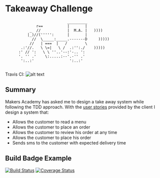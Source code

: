 Takeaway Challenge
==================
```
                            _________
              r==           |       |
           _  //            |  M.A. |   ))))
          |_)//(''''':      |       |
            //  \_____:_____.-------D     )))))
           //   | ===  |   /        \
       .:'//.   \ \=|   \ /  .:'':./    )))))
      :' // ':   \ \ ''..'--:'-.. ':
      '. '' .'    \:.....:--'.-'' .'
       ':..:'                ':..:'
 
 ```

Travis CI: 
![alt text](https://travis-ci.org/DXTimer/takeaway-challenge.svg?branch=master "Travis CI")

Summary
-----

Makers Academy has asked me to design a take away system while following the TDD approach. 
With the [user stories](../blob/master/Domain_Model.md) provided by the client I design a system that:

* Allows the customer to read a menu
* Allows the customer to place an order
* Allows the customer to review his order at any time
* Allows the customer to place his order
* Sends sms to the customer with expected delivery time



Build Badge Example
------------------

[![Build Status](https://travis-ci.org/makersacademy/takeaway-challenge.svg?branch=master)](https://travis-ci.org/makersacademy/takeaway-challenge)
[![Coverage Status](https://coveralls.io/repos/makersacademy/takeaway-challenge/badge.png)](https://coveralls.io/r/makersacademy/takeaway-challenge)
